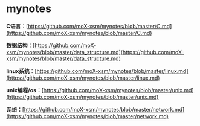 # mynotes
**C语言**：[https://github.com/moX-xsm/mynotes/blob/master/C.md](https://github.com/moX-xsm/mynotes/blob/master/C.md)

**数据结构**：[https://github.com/moX-xsm/mynotes/blob/master/data_structure.md](https://github.com/moX-xsm/mynotes/blob/master/data_structure.md)

**linux系统**：[https://github.com/moX-xsm/mynotes/blob/master/linux.md](https://github.com/moX-xsm/mynotes/blob/master/linux.md)

**unix编程/os：**[https://github.com/moX-xsm/mynotes/blob/master/unix.md](https://github.com/moX-xsm/mynotes/blob/master/unix.md)

**网络：**[https://github.com/moX-xsm/mynotes/blob/master/network.md](https://github.com/moX-xsm/mynotes/blob/master/network.md)

